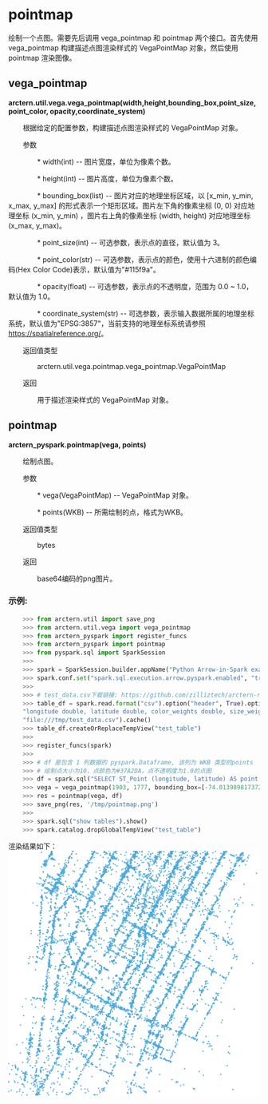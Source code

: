 # pointmap

绘制一个点图。需要先后调用 vega_pointmap 和 pointmap 两个接口。首先使用 vega_pointmap 构建描述点图渲染样式的 VegaPointMap 对象，然后使用 pointmap 渲染图像。

## vega_pointmap

**arctern.util.vega.vega_pointmap(width,height,bounding_box,point_size,point_color,
opacity,coordinate_system)**

&#x2002; &#x2003; 根据给定的配置参数，构建描述点图渲染样式的 VegaPointMap 对象。

&#x2002; &#x2003; 参数

&#x2002; &#x2003; &#x2002; &#x2003; * width(int) -- 图片宽度，单位为像素个数。

&#x2002; &#x2003; &#x2002; &#x2003; * height(int) -- 图片高度，单位为像素个数。

&#x2002; &#x2003; &#x2002; &#x2003; * bounding_box(list) -- 图片对应的地理坐标区域，以 [x_min, y_min, x_max, y_max] 的形式表示一个矩形区域。图片左下角的像素坐标 (0, 0) 对应地理坐标 (x_min, y_min) ，图片右上角的像素坐标 (width, height) 对应地理坐标 (x_max, y_max)。

&#x2002; &#x2003; &#x2002; &#x2003; * point_size(int) -- 可选参数，表示点的直径，默认值为 3。

&#x2002; &#x2003; &#x2002; &#x2003; * point_color(str) -- 可选参数，表示点的颜色，使用十六进制的颜色编码(Hex Color Code)表示，默认值为"#115f9a"。

&#x2002; &#x2003; &#x2002; &#x2003; * opacity(float) -- 可选参数，表示点的不透明度，范围为 0.0 ~ 1.0，默认值为 1.0。

&#x2002; &#x2003; &#x2002; &#x2003; * coordinate_system(str) -- 可选参数，表示输入数据所属的地理坐标系统，默认值为"EPSG:3857"，当前支持的地理坐标系统请参照 <https://spatialreference.org/>。


&#x2002; &#x2003; 返回值类型
   
&#x2002; &#x2003; &#x2002; &#x2003; arctern.util.vega.pointmap.vega_pointmap.VegaPointMap


&#x2002; &#x2003; 返回

&#x2002; &#x2003; &#x2002; &#x2003; 用于描述渲染样式的 VegaPointMap 对象。



## pointmap

**arctern_pyspark.pointmap(vega, points)**

&#x2002; &#x2003; 绘制点图。

&#x2002; &#x2003; 参数

&#x2002; &#x2003; &#x2002; &#x2003; * vega(VegaPointMap) -- VegaPointMap 对象。

&#x2002; &#x2003; &#x2002; &#x2003; * points(WKB) -- 所需绘制的点，格式为WKB。


&#x2002; &#x2003; 返回值类型
   
&#x2002; &#x2003; &#x2002; &#x2003; bytes


&#x2002; &#x2003; 返回

&#x2002; &#x2003; &#x2002; &#x2003; base64编码的png图片。


### 示例:

  ```python
      >>> from arctern.util import save_png
      >>> from arctern.util.vega import vega_pointmap
      >>> from arctern_pyspark import register_funcs
      >>> from arctern_pyspark import pointmap
      >>> from pyspark.sql import SparkSession
      >>> 
      >>> spark = SparkSession.builder.appName("Python Arrow-in-Spark example").getOrCreate()
      >>> spark.conf.set("spark.sql.execution.arrow.pyspark.enabled", "true")
      >>> 
      >>> # test_data.csv下载链接: https://github.com/zilliztech/arctern-resources/raw/benchmarks/benchmarks/dataset/layer_rendering_test_data/test_data.csv
      >>> table_df = spark.read.format("csv").option("header", True).option("delimiter", ",").schema(
      "longitude double, latitude double, color_weights double, size_weights double, region_boundaries string").load(
      "file:///tmp/test_data.csv").cache()
      >>> table_df.createOrReplaceTempView("test_table")
      >>> 
      >>> register_funcs(spark)
      >>> 
      >>> # df 是包含 1 列数据的 pyspark.Dataframe, 该列为 WKB 类型的points
      >>> # 绘制点大小为10，点颜色为#37A2DA，点不透明度为1.0的点图
      >>> df = spark.sql("SELECT ST_Point (longitude, latitude) AS point FROM test_table WHERE (ST_Within (ST_Point (longitude, latitude), ST_GeomFromText('POLYGON ((-74.01398981737215 40.71353244267465, -74.01398981737215 40.74480271529791, -73.96979949831308 40.74480271529791, -73.96979949831308 40.71353244267465, -74.01398981737215 40.71353244267465))'))) LIMIT 10000")
      >>> vega = vega_pointmap(1903, 1777, bounding_box=[-74.01398981737215,40.71353244267465,-73.96979949831308,40.74480271529791], point_size=10, point_color="#37A2DA", opacity=1.0, coordinate_system="EPSG:4326")
      >>> res = pointmap(vega, df)
      >>> save_png(res, '/tmp/pointmap.png')
      >>> 
      >>> spark.sql("show tables").show()
      >>> spark.catalog.dropGlobalTempView("test_table")
   ```

渲染结果如下：
![](../../../../../../../img/render/spark/pointmap.png)